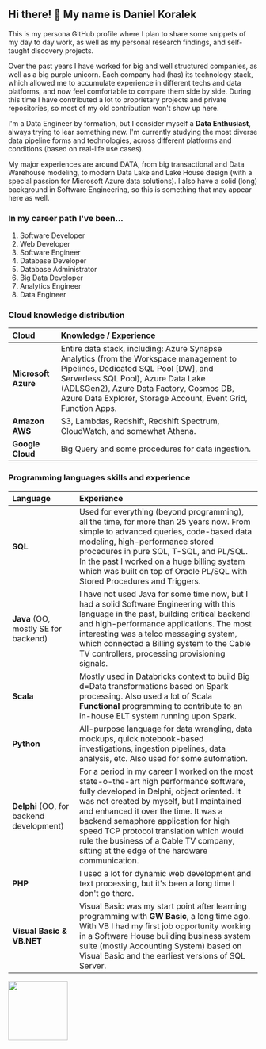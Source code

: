 ## Hi there! 👋 My name is Daniel Koralek
This is my persona GitHub profile where I plan to share some snippets of my day to day work, as well as my personal research findings, and self-taught discovery projects.

Over the past years I have worked for big and well structured companies, as well as a big purple unicorn. Each company had (has) its technology stack, which allowed me to accumulate experience in different techs and data platforms, and now feel comfortable to compare them side by side. During this time I have contributed a lot to proprietary projects and private repositories, so most of my old contribution won't show up here. 

I'm a Data Engineer by formation, but I consider myself a **Data Enthusiast**, always trying to lear something new. I'm currently studying the most diverse data pipeline forms and technologies, across different platforms and conditions (based on real-life use cases).

My major experiences are around DATA, from big transactional and Data Warehouse modeling, to modern Data Lake and Lake House design (with a special passion for Microsoft Azure data solutions). I also have a solid (long) background in Software Engineering, so this is something that may appear here as well.

### In my career path I've been...

1. Software Developer
2. Web Developer
3. Software Engineer
4. Database Developer
5. Database Administrator
6. Big Data Developer
7. Analytics Engineer
8. Data Engineer

### Cloud knowledge distribution
|Cloud| Knowledge / Experience |
|:--|:--|
| **Microsoft Azure** | Entire data stack, including: Azure Synapse Analytics (from the Workspace management to Pipelines, Dedicated SQL Pool [DW], and Serverless SQL Pool), Azure Data Lake (ADLSGen2), Azure Data Factory, Cosmos DB, Azure Data Explorer, Storage Account, Event Grid, Function Apps. |
| **Amazon AWS** | S3, Lambdas, Redshift, Redshift Spectrum, CloudWatch, and somewhat Athena. |
| **Google Cloud** | Big Query and some procedures for data ingestion. |

### Programming languages skills and experience
| Language | Experience |
|:--|:--|
| **SQL** | Used for everything (beyond programming), all the time, for more than 25 years now. From simple to advanced queries, code-based data modeling, high-performance stored procedures in pure SQL, T-SQL, and PL/SQL. In the past I worked on a huge billing system which was built on top of Oracle PL/SQL with Stored Procedures and Triggers. |
| **Java** (OO, mostly SE for backend) | I have not used Java for some time now, but I had a solid Software Engineering with this language in the past, building critical backend and high-performance applications. The most interesting was a telco messaging system, which connected a Billing system to the Cable TV controllers, processing provisioning signals.  |
| **Scala** | Mostly used in Databricks context to build Big d=Data transformations based on Spark processing. Also used a lot of Scala **Functional** programming to contribute to an in-house ELT system running upon Spark. |
| **Python** | All-purpose language for data wrangling, data mockups, quick notebook-based investigations, ingestion pipelines, data analysis, etc. Also used for some automation. |
| **Delphi** (OO, for backend development) | For a period in my career I worked on the most state-o-the-art high performance software, fully developed in Delphi, object oriented. It was not created by myself, but I maintained and enhanced it over the time. It was a backend semaphore application for high speed TCP protocol translation which would rule the business of a Cable TV company, sitting at the edge of the hardware communication. |
| **PHP** | I used a lot for dynamic web development and text processing, but it's been a long time I don't go there. |
| **Visual Basic & VB.NET** | Visual Basic was my start point after learning programming with **GW Basic**, a long time ago. With VB I had my first job opportunity working in a Software House building business system suite (mostly Accounting System) based on Visual Basic and the earliest versions of SQL Server. |

<div>
<a href="https://github.com/danielkoralek">
<img height="120em" src="https://github-readme-stats.vercel.app/api/top-langs/?username=danielkoralek&layout=compact&langs_count=7&count_private=true"/>
</div>

      

  

